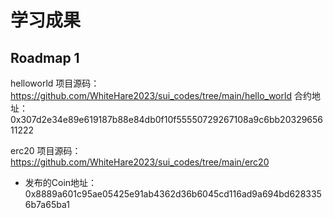 # 学习成果

## Roadmap 1
helloworld 项目源码：https://github.com/WhiteHare2023/sui_codes/tree/main/hello_world
合约地址：0x307d2e34e89e619187b88e84db0f10f55550729267108a9c6bb2032965611222

erc20 项目源码：https://github.com/WhiteHare2023/sui_codes/tree/main/erc20
- 发布的Coin地址：0x8889a601c95ae05425e91ab4362d36b6045cd116ad9a694bd6283356b7a65ba1 